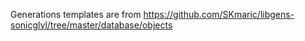 Generations templates are from https://github.com/SKmaric/libgens-sonicglvl/tree/master/database/objects